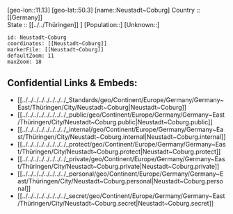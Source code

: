 ﻿---
location: [50.3,11.13] 
mapzoom: [7,12] 
mapmarker: city 
type: City
tags:
- geo/City


SpocWebEntityId: 32854
isDeleted: false
confidential: public

---
[geo-lon::11.13] 
[geo-lat::50.3] 
[name::Neustadt~Coburg] 
Country :: [[Germany]]  
State :: [[../../Thüringen]] ] 
[Population::] 
[Unknown::] 


```leaflet
id: Neustadt~Coburg
coordinates: [[Neustadt~Coburg]] 
markerFile: [[Neustadt~Coburg]] 
defaultZoom: 11 
maxZoom: 18
```


## Confidential Links & Embeds: 
- [[../../../../../../../../_Standards/geo/Continent/Europe/Germany/Germany~East/Thüringen/City/Neustadt~Coburg|Neustadt~Coburg]] 
- [[../../../../../../../../_public/geo/Continent/Europe/Germany/Germany~East/Thüringen/City/Neustadt~Coburg.public|Neustadt~Coburg.public]] 
- [[../../../../../../../../_internal/geo/Continent/Europe/Germany/Germany~East/Thüringen/City/Neustadt~Coburg.internal|Neustadt~Coburg.internal]] 
- [[../../../../../../../../_protect/geo/Continent/Europe/Germany/Germany~East/Thüringen/City/Neustadt~Coburg.protect|Neustadt~Coburg.protect]] 
- [[../../../../../../../../_private/geo/Continent/Europe/Germany/Germany~East/Thüringen/City/Neustadt~Coburg.private|Neustadt~Coburg.private]] 
- [[../../../../../../../../_personal/geo/Continent/Europe/Germany/Germany~East/Thüringen/City/Neustadt~Coburg.personal|Neustadt~Coburg.personal]] 
- [[../../../../../../../../_secret/geo/Continent/Europe/Germany/Germany~East/Thüringen/City/Neustadt~Coburg.secret|Neustadt~Coburg.secret]] 
